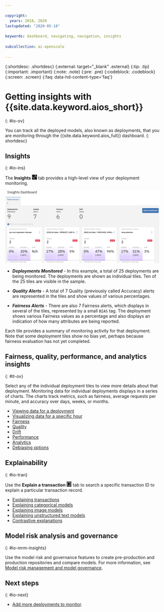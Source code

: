 ```yaml
---

copyright:
  years: 2018, 2020
lastupdated: "2020-05-18"

keywords: dashboard, navigating, navigation, insights

subcollection: ai-openscale

---
```


{:shortdesc: .shortdesc}
{:external: target="_blank" .external}
{:tip: .tip}
{:important: .important}
{:note: .note}
{:pre: .pre}
{:codeblock: .codeblock}
{:screen: .screen}
{:faq: data-hd-content-type='faq'}

# Getting insights with {{site.data.keyword.aios_short}}
{: #io-ov}

You can track all the deployed models, also known as deployments, that you are monitoring through the {{site.data.keyword.aios_full}} dashboard.
{: shortdesc}

## Insights
{: #io-ins}

The **Insights** ![Insight dashboard](images/wos-insight-dash-tab.png) tab provides a high-level view of your deployment monitoring.

  ![Insight dashboard](images/wos-insight-dashboard.png)

- ***Deployments Monitored*** - In this example, a total of 25 deployments are being monitored. The deployments are shown as individual tiles. Ten of the 25 tiles are visible in the sample.

- ***Quality Alerts*** - A total of 7 Quality (previously called Accuracy) alerts are represented in the tiles and show values of various percentages.

- ***Fairness Alerts*** - There are also 7 Fairness alerts, which displays in several of the tiles, represented by a small `BIAS` tag. The deployment shows various Fairness values as a percentage and also displays an indication of how many attributes are being reported.

Each tile provides a summary of monitoring activity for that deployment. Note that some deployment tiles show no bias yet, perhaps because fairness evaluation has not yet completed.

## Fairness, quality, performance, and analytics insights
{: #it-ov}

Select any of the individual deployment tiles to view more details about that deployment. Monitoring data for individual deployments displays in a series of charts. The charts track metrics, such as fairness, average requests per minute, and accuracy over days, weeks, or months.

- [Viewing data for a deployment](/docs/ai-openscale?topic=ai-openscale-it-vdep)
- [Visualizing data for a specific hour](/docs/ai-openscale?topic=ai-openscale-it-vdet)
- [Fairness](/docs/ai-openscale?topic=ai-openscale-anlz_metrics_fairness)
- [Quality](/docs/ai-openscale?topic=ai-openscale-anlz_metrics)
- [Drift](/docs/ai-openscale?topic=ai-openscale-behavior-drift-ovr)
- [Performance](/docs/ai-openscale?topic=ai-openscale-anlz_metrics_performance)
- [Analytics](/docs/ai-openscale?topic=ai-openscale-anlz_metrics_payload)
- [Debiasing options](/docs/ai-openscale?topic=ai-openscale-it-dbo)

## Explainability
{: #io-tran}

Use the **Explain a transaction** ![Explain a transaction tab](images/wos-insight-transact-tab.png) tab to search a specific transaction ID to explain a particular transaction record.

- [Explaining transactions](/docs/ai-openscale?topic=ai-openscale-ie-ov)
- [Explaining categorical models](/docs/ai-openscale?topic=ai-openscale-ie-class)
- [Explaining image models](/docs/ai-openscale?topic=ai-openscale-ie-image)
- [Explaining unstructured text models](/docs/ai-openscale?topic=ai-openscale-ie-unstruct)
- [Contrastive explanations](/docs/ai-openscale?topic=ai-openscale-ie-pp-pn)

## Model risk analysis and governance
{: #io-mrm-insights}

Use the model risk and governance features to create pre-production and production repositories and compare models. For more information, see [Model risk management and model governance](/docs/ai-openscale?topic=ai-openscale-mrm-ovr).

## Next steps
{: #io-next}

- [Add more deployments to monitor](/docs/ai-openscale?topic=ai-openscale-dpl-select).

